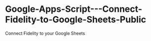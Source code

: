 # Google-Apps-Script---Connect-Fidelity-to-Google-Sheets-Public
Connect Fidelity to your Google Sheets
